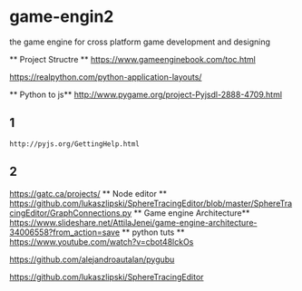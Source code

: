 # game-engin2
the game engine for cross platform game development and designing 


** Project Structre **
https://www.gameenginebook.com/toc.html

https://realpython.com/python-application-layouts/

** Python to js**
    http://www.pygame.org/project-Pyjsdl-2888-4709.html
## 1
    http://pyjs.org/GettingHelp.html
## 2
https://gatc.ca/projects/
** Node editor **
https://github.com/lukaszlipski/SphereTracingEditor/blob/master/SphereTracingEditor/GraphConnections.py
** Game engine Architecture**
https://www.slideshare.net/AttilaJenei/game-engine-architecture-34006558?from_action=save
** python tuts **
https://www.youtube.com/watch?v=cbot48lckOs




https://github.com/alejandroautalan/pygubu


https://github.com/lukaszlipski/SphereTracingEditor


